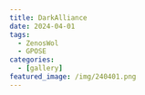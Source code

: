 ```yaml
---
title: DarkAlliance
date: 2024-04-01
tags:
  - ZenosWol
  - GPOSE
categories:
  - [gallery]
featured_image: /img/240401.png
---
```

